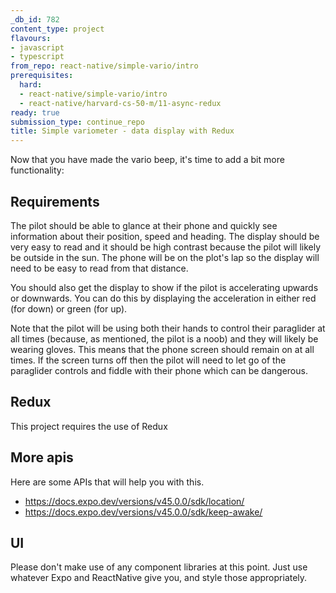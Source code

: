 ```yaml
---
_db_id: 782
content_type: project
flavours:
- javascript
- typescript
from_repo: react-native/simple-vario/intro
prerequisites:
  hard:
  - react-native/simple-vario/intro
  - react-native/harvard-cs-50-m/11-async-redux
ready: true
submission_type: continue_repo
title: Simple variometer - data display with Redux
---
```


Now that you have made the vario beep, it's time to add a bit more functionality:

## Requirements

The pilot should be able to glance at their phone and quickly see information about their position, speed and heading. The display should be very easy to read and it should be high contrast because the pilot will likely be outside in the sun. The phone will be on the plot's lap so the display will need to be easy to read from that distance.

You should also get the display to show if the pilot is accelerating upwards or downwards. You can do this by displaying the acceleration in either red (for down) or green (for up).

Note that the pilot will be using both their hands to control their paraglider at all times (because, as mentioned, the pilot is a noob) and they will likely be wearing gloves. This means that the phone screen should remain on at all times. If the screen turns off then the pilot will need to let go of the paraglider controls and fiddle with their phone which can be dangerous.

## Redux 

This project requires the use of Redux

## More apis

Here are some APIs that will help you with this.

- https://docs.expo.dev/versions/v45.0.0/sdk/location/
- https://docs.expo.dev/versions/v45.0.0/sdk/keep-awake/

## UI

Please don't make use of any component libraries at this point. Just use whatever Expo and ReactNative give you, and style those appropriately.


